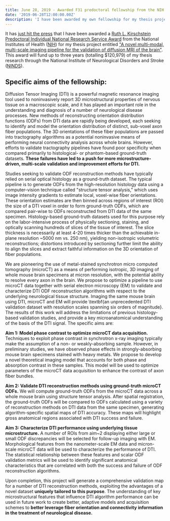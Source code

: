 ```yaml
---
title: June 28, 2019 - Awarded F31 predoctoral fellowship from the NIH
date: '2019-06-28T12:00:00.00Z'
description: 'I have been awarded my own fellowship for my thesis project entitled "A novel multi-modal, multi-scale imaging pipeline for the validation of diffusion MRI of the brain".'
---
```


It has [just hit the
press](https://medphys.uchicago.edu/news-archive/scott-trinkle-awarded-nih-f31)
that I have been awarded a [Ruth L. Kirschstein Predoctoral Individual National
Research Service
Award](https://researchtraining.nih.gov/programs/fellowships/f31#) from the
National Institutes of Health ([NIH](https://www.nih.gov/)) for my thesis
project entitled ["A novel multi-modal, multi-scale imaging pipeline for the
validation of diffusion MRI of the
brain"](https://app.dimensions.ai/details/grant/grant.8555152). This award will
fund up to three years (totalling $120,979) of my thesis research through the
National Institute of Neurological Disorders and Stroke
([NINDS](https://www.ninds.nih.gov/)).

## Specific aims of the fellowship:

Diffusion Tensor Imaging (DTI) is a powerful magnetic resonance imaging tool
used to noninvasively report 3D microstructural properties of nervous tissue on
a macroscopic scale, and it has played an important role in the understanding
and diagnosis of a number of neurological disease processes. New methods of
reconstructing orientation distribution functions (ODFs) from DTI data are
rapidly being developed, each seeking to identify and model the orientation
distribution of distinct, sub-voxel axon fiber populations. The 3D orientations
of these fiber populations are passed into tractography algorithms as a
potential noninvasive means of performing neural connectivity analysis across
whole brains. However, efforts to validate tractography pipelines have found
poor specificity when compared primarily to histological- or phantom-based
ground-truth datasets. **These failures have led to a push for more
microstructure-driven, multi-scale validation and improvement efforts for DTI.**

Studies seeking to validate ODF reconstruction methods have typically relied on
serial optical histology as a ground-truth dataset. The typical pipeline is to
generate ODFs from the high-resolution histology data using a computer-vision
technique called "structure tensor analysis," which uses image intensity
gradients to estimate local, voxel-wise fiber orientations. These orientation
estimates are then binned across regions of interest (ROI) the size of a DTI
voxel in order to form ground-truth ODFs, which are compared pair-wise to ODFs
reconstructed from DTI data of the same specimen. Histology-based ground-truth
datasets used for this purpose rely on the labor-intensive process of physically
sectioning, staining, and optically scanning hundreds of slices of the tissue of
interest. The slice thickness is necessarily at least 4-20 times thicker than
the achievable in-plane resolution ~5000 nm vs. 250 nm), yielding non-isotropic
volumetric reconstructions; distortions introduced by sectioning further limit
the ability to align the slices and extract faithful information on the 3D
orientation of fiber populations.

We are pioneering the use of metal-stained synchrotron micro computed tomography
(microCT) as a means of performing isotropic, 3D imaging of whole mouse brain
specimens at micron resolution, with the potential ability to resolve every axon
in the brain. We propose to optimize a pipeline to use microCT data together
with serial electron microscopy (EM) to validate and characterize DTI ODF
reconstruction algorithms with respect to the underlying neurological tissue
structure. Imaging the same mouse brain using DTI, microCT and EM will provide
\textbf{an unprecedented DTI validation dataset with resolution scales spanning
six orders of magnitude}. The results of this work will address the limitations
of previous histology-based validation studies, and provide a key
microanatomical understanding of the basis of the DTI signal. The specific aims
are:


**Aim 1: Model phase contrast to optimize microCT data acquisition.** Techniques
to exploit phase contrast in synchrotron x-ray imaging typically make the
assumption of a non- or weakly-absorbing sample. However, in preliminary
studies, we have observed phase effects in strongly-absorbing mouse brain
specimens stained with heavy metals. We propose to develop a novel theoretical
imaging model that accounts for both phase and absorption contrast in these
samples. This model will be used to optimize parameters of the microCT data
acquisition to enhance the contrast of axon fiber bundles.

**Aim 2: Validate DTI reconstruction methods using ground-truth microCT ODFs.**
We will compute ground-truth ODFs from the microCT data across a whole mouse
brain using structure tensor analysis. After spatial registration, the
ground-truth ODFs will be compared to ODFs calculated using a variety of
reconstruction methods on DTI data from the same specimen, generating
algorithm-specific spatial maps of DTI accuracy. These maps will highlight gross
anatomical regions associated with DTI success and failure.

**Aim 3: Characterize DTI performance using underlying tissue microstructure.**
A number of ROIs from aim~2 displaying either large or small ODF discrepancies
will be selected for follow-up imaging with EM. Morphological features from the
nanometer-scale EM data and micron-scale microCT data will be used to
characterize the performance of DTI. The statistical relationship between these
features and scalar ODF validation metrics will be used to identify significant
anatomical characteristics that are correlated with both the success and failure
of ODF reconstruction algorithms.

Upon completion, this project will generate a comprehensive validation map for a
number of DTI reconstruction methods, exploiting the advantages of a novel
dataset **uniquely tailored to this purpose**. The understanding of key
microstructural features that influence DTI algorithm performance can be used in
future work to create better, adaptive models and acquisition schemes to
**better leverage fiber orientation and connectivity information in the
treatment of neurological disease.**
